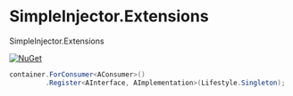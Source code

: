# SimpleInjector.Extensions
SimpleInjector.Extensions

[![NuGet](https://img.shields.io/nuget/v/Lobster.SimpleInjector.Extensions.svg)](https://www.nuget.org/packages/Lobster.SimpleInjector.Extensions)



```csharp
container.ForConsumer<AConsumer>()
         .Register<AInterface, AImplementation>(Lifestyle.Singleton);
```

